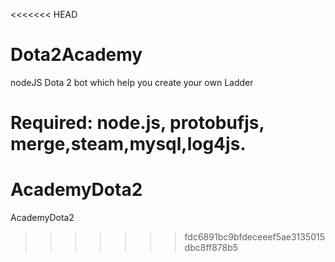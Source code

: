 <<<<<<< HEAD
# Dota2Academy
nodeJS Dota 2 bot which help you create your own Ladder

Required: node.js, protobufjs, merge,steam,mysql,log4js.
=======
# AcademyDota2
AcademyDota2
>>>>>>> fdc6891bc9bfdeceeef5ae3135015dbc8ff878b5

